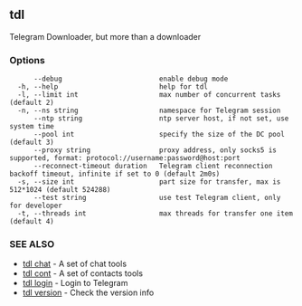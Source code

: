 ## tdl

Telegram Downloader, but more than a downloader

### Options

```
      --debug                        enable debug mode
  -h, --help                         help for tdl
  -l, --limit int                    max number of concurrent tasks (default 2)
  -n, --ns string                    namespace for Telegram session
      --ntp string                   ntp server host, if not set, use system time
      --pool int                     specify the size of the DC pool (default 3)
      --proxy string                 proxy address, only socks5 is supported, format: protocol://username:password@host:port
      --reconnect-timeout duration   Telegram client reconnection backoff timeout, infinite if set to 0 (default 2m0s)
  -s, --size int                     part size for transfer, max is 512*1024 (default 524288)
      --test string                  use test Telegram client, only for developer
  -t, --threads int                  max threads for transfer one item (default 4)
```

### SEE ALSO

* [tdl chat](tdl_chat.md)	 - A set of chat tools
* [tdl cont](tdl_cont.md)	 - A set of contacts tools
* [tdl login](tdl_login.md)	 - Login to Telegram
* [tdl version](tdl_version.md)	 - Check the version info

